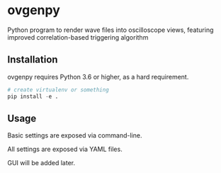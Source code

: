 # ovgenpy
Python program to render wave files into oscilloscope views, featuring improved correlation-based triggering algorithm

## Installation

ovgenpy requires Python 3.6 or higher, as a hard requirement.

```python
# create virtualenv or something
pip install -e .
```

## Usage

Basic settings are exposed via command-line.

All settings are exposed via YAML files.

GUI will be added later.
